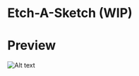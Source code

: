 # Etch-A-Sketch (WIP)

# Preview

![Alt text](/relative/path/to/Etch-A-Sketch.png?raw=true "Optional Title")
